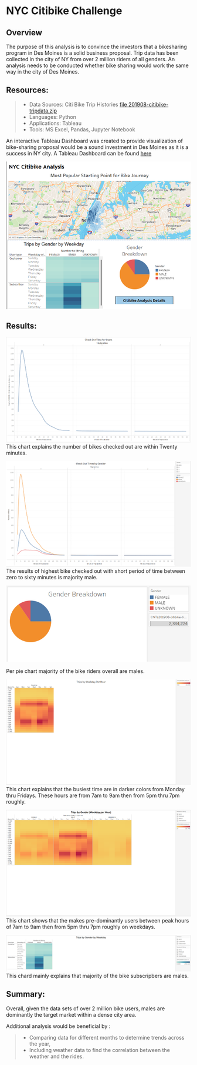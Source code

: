 # NYC Citibike Challenge

## Overview
The purpose of this analysis is to convince the investors that a bikesharing program in Des Moines is a solid business proposal. Trip data has been collected in the city of NY from over 2 million riders of all genders. An analysis needs to be conducted whether bike sharing would work the same way in the city of Des Moines.


## Resources: 
> * Data Sources: Citi Bike Trip Histories [file 201908-citibike-tripdata.zip](https://s3.amazonaws.com/tripdata/index.html)
> * Languages: Python
> * Applications: Tableau
> * Tools: MS Excel, Pandas, Jupyter Notebook


An interactive Tableau Dashboard was created to provide visualization of bike-sharing proposal would be a sound investment in Des Moines as it is a success in NY city. A Tableau Dashboard can be found [here](https://public.tableau.com/views/NYCCitibikeAnalysis_16633539473360/CitibikeDashboard?:language=en-US&:display_count=n&:origin=viz_share_link)

![NYC Citibike Dashboard](Resources/NYC%20Citibike%20Dashboard.png)

## Results: 

![Check out Time ofr Users](Resources/Check%20Out%20Time%20for%20Users.png)
This chart explains the number of bikes checked out are within Twenty minutes. 

![Check Out Times by Gender](Resources/Check%20Out%20Times%20by%20Gender.png)
The results of highest bike checked out with short period of time between zero to sixty minutes is majority male.


![Gender Breakdown](Resources/Gender%20Breakdown.png)

Per pie chart majority of the bike riders overall are males.

![Trips by Weekdays per Hour](Resources/Trips%20by%20Weeday%20per%20Hour.png)
This chart  explains that the busiest time are in darker colors from Monday thru Fridays. These hours are from 7am to 9am then from 5pm thru 7pm roughly. 


![Trips by Gender (Weekday per Hour)](Resources/Trips%20by%20Gender_Weekday%20per%20Hour.png)
This chart shows that the makes pre-dominantly users between peak hours of 7am to 9am then from 5pm thru 7pm roughly on weekdays. 



![Trips by Gender by Weekday](Resources/Trips%20by%20Gender_by%20Weekday.png)
This chard mainly explains that majority of the bike subscripbers are males.



## Summary: 
Overall, given the data sets of over 2 million bike users, males are dominantly the target market within a dense city area. 

Additional analysis would be beneficial by :

> * Comparing data for different months to determine trends across the year,
> * Including weather data to find the correlation between the weather and the rides.

